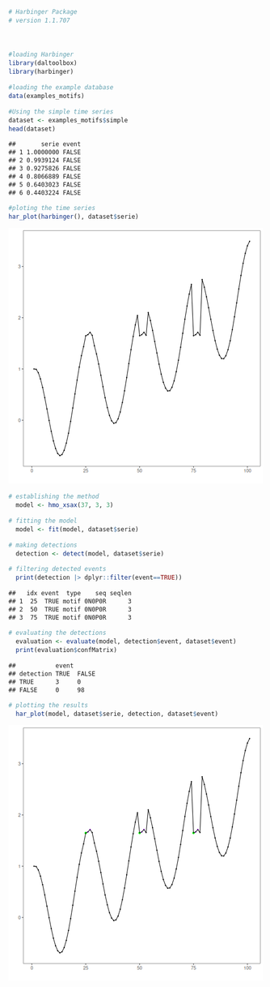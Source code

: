 
``` r
# Harbinger Package
# version 1.1.707



#loading Harbinger
library(daltoolbox)
library(harbinger) 
```


``` r
#loading the example database
data(examples_motifs)
```


``` r
#Using the simple time series
dataset <- examples_motifs$simple
head(dataset)
```

```
##       serie event
## 1 1.0000000 FALSE
## 2 0.9939124 FALSE
## 3 0.9275826 FALSE
## 4 0.8066889 FALSE
## 5 0.6403023 FALSE
## 6 0.4403224 FALSE
```


``` r
#ploting the time series
har_plot(harbinger(), dataset$serie)
```

![plot of chunk unnamed-chunk-4](fig/hmo_xsax/unnamed-chunk-4-1.png)


``` r
# establishing the method  
  model <- hmo_xsax(37, 3, 3)
```


``` r
# fitting the model
  model <- fit(model, dataset$serie)
```


``` r
# making detections
  detection <- detect(model, dataset$serie)
```


``` r
# filtering detected events
  print(detection |> dplyr::filter(event==TRUE))
```

```
##   idx event  type    seq seqlen
## 1  25  TRUE motif 0N0P0R      3
## 2  50  TRUE motif 0N0P0R      3
## 3  75  TRUE motif 0N0P0R      3
```


``` r
# evaluating the detections
  evaluation <- evaluate(model, detection$event, dataset$event)
  print(evaluation$confMatrix)
```

```
##           event      
## detection TRUE  FALSE
## TRUE      3     0    
## FALSE     0     98
```


``` r
# plotting the results
  har_plot(model, dataset$serie, detection, dataset$event)
```

![plot of chunk unnamed-chunk-10](fig/hmo_xsax/unnamed-chunk-10-1.png)

